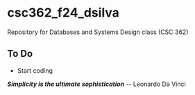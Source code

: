 # csc362_f24_dsilva
Repository for Databases and Systems Design class (CSC 362)
## To Do
- Start coding

***Simplicity is the ultimate sophistication*** -- Leonardo Da Vinci
